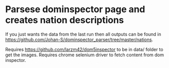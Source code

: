 # Parsese dominspector page and creates nation descriptions

If you just wants the data from the last run then all outputs can be found in https://github.com/Johan-S/dominspector_parser/tree/master/nations.

Requires https://github.com/larzm42/dom5inspector to be in data/ folder to get the images.
Requires chrome selenium driver to fetch content from dom inspector.

